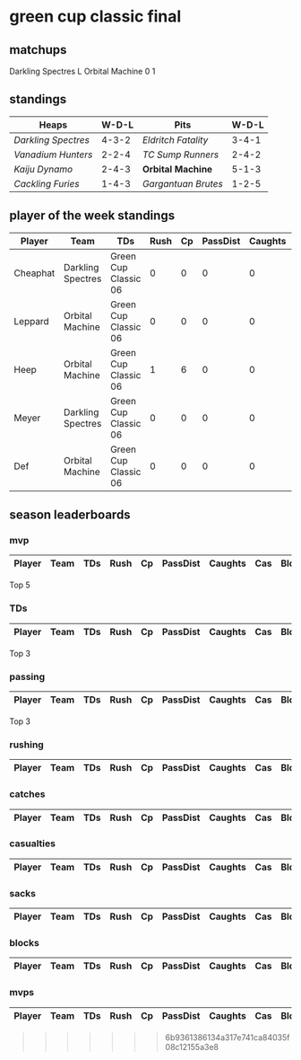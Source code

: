 # green cup classic final

## matchups

Darkling Spectres L Orbital Machine 0 1

## standings

| Heaps | W-D-L | Pits | W-D-L |
|-------|-----|--|--|
| *Darkling Spectres* | 4-3-2 | *Eldritch Fatality* | 3-4-1 |
| *Vanadium Hunters* | 2-2-4 | *TC Sump Runners* | 2-4-2 |
| *Kaiju Dynamo* | 2-4-3 | **Orbital Machine** | 5-1-3 |
| *Cackling Furies* | 1-4-3 | *Gargantuan Brutes* | 1-2-5 |

## player of the week standings

| Player            | Team             | TDs  | Rush | Cp   | PassDist | Caughts | Cas  | Blocks | Sacks | MVPs | SPP  |
|-------------------|------------------|------|------|------|----------|---------|------|--------|-------|------|------|
| Cheaphat | Darkling Spectres | Green Cup Classic 06 |    0 |    0 |    0 |        0 |      0 |     0 |    1 |      6 |     0 |    1 |    7 |
| Leppard   | Orbital Machine   | Green Cup Classic 06 |    0 |    0 |    0 |        0 |      0 |     0 |    0 |      4 |     0 |    1 |    5 |
| Heep     | Orbital Machine   | Green Cup Classic 06 |    1 |    6 |    0 |        0 |      0 |     0 |    0 |      6 |     0 |    0 |    3 |
| Meyer   | Darkling Spectres | Green Cup Classic 06 |    0 |    0 |    0 |        0 |      0 |     0 |    1 |      6 |     0 |    0 |    2 |
| Def      | Orbital Machine   | Green Cup Classic 06 |    0 |    0 |    0 |        0 |      0 |     0 |    1 |      6 |     0 |    0 |    2 |



## season leaderboards

### mvp

| Player            | Team             | TDs  | Rush | Cp   | PassDist | Caughts | Cas  | Blocks | Sacks | MVPs | SPP  |
|-------------------|------------------|------|------|------|----------|---------|------|--------|-------|------|------|

Top 5

### TDs

| Player            | Team             | TDs  | Rush | Cp   | PassDist | Caughts | Cas  | Blocks | Sacks | MVPs | SPP  |
|-------------------|------------------|------|------|------|----------|---------|------|--------|-------|------|------|

Top 3

### passing

| Player            | Team             | TDs  | Rush | Cp   | PassDist | Caughts | Cas  | Blocks | Sacks | MVPs | SPP  |
|-------------------|------------------|------|------|------|----------|---------|------|--------|-------|------|------|

Top 3

### rushing

| Player            | Team             | TDs  | Rush | Cp   | PassDist | Caughts | Cas  | Blocks | Sacks | MVPs | SPP  |
|-------------------|------------------|------|------|------|----------|---------|------|--------|-------|------|------|

### catches

| Player            | Team             | TDs  | Rush | Cp   | PassDist | Caughts | Cas  | Blocks | Sacks | MVPs | SPP  |
|-------------------|------------------|------|------|------|----------|---------|------|--------|-------|------|------|

### casualties

| Player            | Team             | TDs  | Rush | Cp   | PassDist | Caughts | Cas  | Blocks | Sacks | MVPs | SPP  |
|-------------------|------------------|------|------|------|----------|---------|------|--------|-------|------|------|

### sacks

| Player            | Team             | TDs  | Rush | Cp   | PassDist | Caughts | Cas  | Blocks | Sacks | MVPs | SPP  |
|-------------------|------------------|------|------|------|----------|---------|------|--------|-------|------|------|

### blocks

| Player            | Team             | TDs  | Rush | Cp   | PassDist | Caughts | Cas  | Blocks | Sacks | MVPs | SPP  |
|-------------------|------------------|------|------|------|----------|---------|------|--------|-------|------|------|

### mvps

| Player            | Team             | TDs  | Rush | Cp   | PassDist | Caughts | Cas  | Blocks | Sacks | MVPs | SPP  |
|-------------------|------------------|------|------|------|----------|---------|------|--------|-------|------|------|
>>>>>>> 6b9361386134a317e741ca84035f08c12155a3e8
